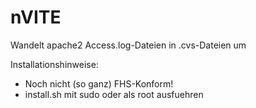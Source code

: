 # nVITE 

Wandelt apache2 Access.log-Dateien in .cvs-Dateien um


Installationshinweise:

- Noch nicht (so ganz) FHS-Konform!
- install.sh mit sudo oder als root ausfuehren



